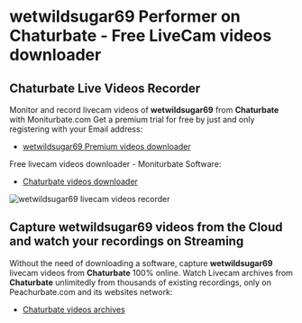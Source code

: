 # wetwildsugar69 Performer on Chaturbate - Free LiveCam videos downloader

## Chaturbate Live Videos Recorder

Monitor and record livecam videos of **wetwildsugar69** from **Chaturbate** with Moniturbate.com
Get a premium trial for free by just and only registering with your Email address:
* [wetwildsugar69 Premium videos downloader](https://moniturbate.com/request-demo-licence-key.html)

Free livecam videos downloader - Moniturbate Software:
* [Chaturbate videos downloader](https://moniturbate.com/moniturbate-download-software.html)

![wetwildsugar69 livecam videos recorder](https://peachurnet.com/templates/moniturbate-software.png)


## Capture wetwildsugar69 videos from the Cloud and watch your recordings on Streaming

Without the need of downloading a software, capture **wetwildsugar69** livecam videos from **Chaturbate** 100% online.
Watch Livecam archives from **Chaturbate** unlimitedly from thousands of existing recordings, only on Peachurbate.com and its websites network:
* [Chaturbate videos archives](https://peachurnet.com/)